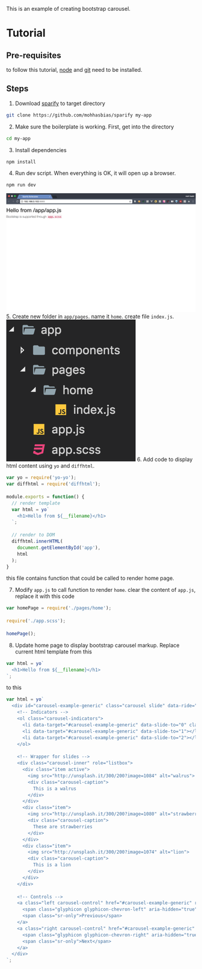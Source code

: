 This is an example of creating bootstrap carousel.

# Tutorial
## Pre-requisites
to follow this tutorial, [node](https://nodejs.org/en/) and [git](https://git-scm.com/) need to be installed.

## Steps
1. Download [sparify](https://github.com/mohhasbias/sparify) to target directory
```bash
git clone https://github.com/mohhasbias/sparify my-app
```
2. Make sure the boilerplate is working. First, get into the directory
```bash
cd my-app
```
3. Install dependencies
```bash
npm install
```
4. Run dev script. When everything is OK, it will open up a browser.
```bash
npm run dev
```
![first start](1-start-boilerplate.png)
5. Create new folder in ```app/pages```. name it ```home```. create file ```index.js```.
![add home](2-add-home.png)
6. Add code to display html content using ```yo``` and ```diffhtml```.
```javascript
var yo = require('yo-yo');
var diffhtml = require('diffhtml');

module.exports = function() {
  // render template
  var html = yo`
    <h1>Hello from ${__filename}</h1>
  `;

  // render to DOM
  diffhtml.innerHTML(
    document.getElementById('app'),
    html
  );
}
```
this file contains function that could be called to render home page.

7. Modify ```app.js``` to call function to render ```home```. clear the content of ```app.js```, replace it with this code
```javascript
var homePage = require('./pages/home');

require('./app.scss');

homePage();
```
8. Update home page to display bootstrap carousel markup. Replace current html template from this
```javascript
var html = yo`
  <h1>Hello from ${__filename}</h1>
`;
```
to this
```javascript
var html = yo`
  <div id="carousel-example-generic" class="carousel slide" data-ride="carousel">
    <!-- Indicators -->
    <ol class="carousel-indicators">
      <li data-target="#carousel-example-generic" data-slide-to="0" class="active"></li>
      <li data-target="#carousel-example-generic" data-slide-to="1"></li>
      <li data-target="#carousel-example-generic" data-slide-to="2"></li>
    </ol>

    <!-- Wrapper for slides -->
    <div class="carousel-inner" role="listbox">
      <div class="item active">
        <img src="http://unsplash.it/300/200?image=1084" alt="walrus">
        <div class="carousel-caption">
          This is a walrus
        </div>
      </div>
      <div class="item">
        <img src="http://unsplash.it/300/200?image=1080" alt="strawberry">
        <div class="carousel-caption">
          These are strawberries
        </div>
      </div>
      <div class="item">
        <img src="http://unsplash.it/300/200?image=1074" alt="lion">
        <div class="carousel-caption">
          This is a lion
        </div>
      </div>
    </div>

    <!-- Controls -->
    <a class="left carousel-control" href="#carousel-example-generic" role="button" data-slide="prev">
      <span class="glyphicon glyphicon-chevron-left" aria-hidden="true"></span>
      <span class="sr-only">Previous</span>
    </a>
    <a class="right carousel-control" href="#carousel-example-generic" role="button" data-slide="next">
      <span class="glyphicon glyphicon-chevron-right" aria-hidden="true"></span>
      <span class="sr-only">Next</span>
    </a>
  </div>
`;
```